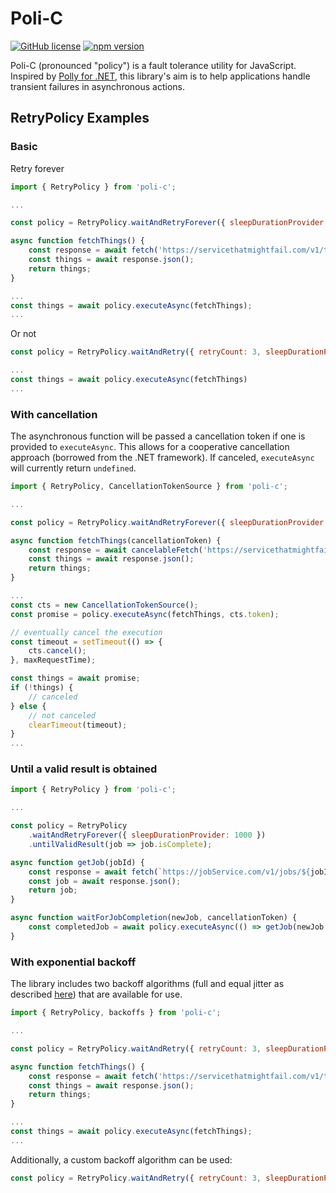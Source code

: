 # Poli-C

 [![GitHub license](https://img.shields.io/badge/license-MIT-blue.svg)](https://github.com/ianfisk/poli-c/blob/master/LICENSE) [![npm version](https://img.shields.io/npm/v/poli-c.svg)](https://www.npmjs.com/package/poli-c)

Poli-C (pronounced "policy") is a fault tolerance utility for JavaScript. Inspired by [Polly for .NET](https://github.com/App-vNext/Polly), this library's aim is to help applications handle transient failures in asynchronous actions.

## RetryPolicy Examples

### Basic

Retry forever

```js
import { RetryPolicy } from 'poli-c';

...

const policy = RetryPolicy.waitAndRetryForever({ sleepDurationProvider: 1000 });

async function fetchThings() {
	const response = await fetch('https://servicethatmightfail.com/v1/things');
	const things = await response.json();
	return things;
}

...
const things = await policy.executeAsync(fetchThings);
...
```

Or not

```js
const policy = RetryPolicy.waitAndRetry({ retryCount: 3, sleepDurationProvider: 1000 });

...
const things = await policy.executeAsync(fetchThings)
...
```

### With cancellation

The asynchronous function will be passed a cancellation token if one is provided to `executeAsync`. This allows for a cooperative cancellation approach (borrowed from the .NET framework). If canceled, `executeAsync` will currently return `undefined`.

```js
import { RetryPolicy, CancellationTokenSource } from 'poli-c';

...

const policy = RetryPolicy.waitAndRetryForever({ sleepDurationProvider: 1000 });

async function fetchThings(cancellationToken) {
	const response = await cancelableFetch('https://servicethatmightfail.com/v1/things', cancellationToken);
	const things = await response.json();
	return things;
}

...
const cts = new CancellationTokenSource();
const promise = policy.executeAsync(fetchThings, cts.token);

// eventually cancel the execution
const timeout = setTimeout(() => {
	cts.cancel();
}, maxRequestTime);

const things = await promise;
if (!things) {
	// canceled
} else {
	// not canceled
	clearTimeout(timeout);
}
...
```

### Until a valid result is obtained

```js
import { RetryPolicy } from 'poli-c';

...

const policy = RetryPolicy
	.waitAndRetryForever({ sleepDurationProvider: 1000 })
	.untilValidResult(job => job.isComplete);

async function getJob(jobId) {
	const response = await fetch(`https://jobService.com/v1/jobs/${jobId}`);
	const job = await response.json();
	return job;
}

async function waitForJobCompletion(newJob, cancellationToken) {
	const completedJob = await policy.executeAsync(() => getJob(newJob.id), cancellationToken);
}
```

### With exponential backoff

The library includes two backoff algorithms (full and equal jitter as described [here](https://aws.amazon.com/blogs/architecture/exponential-backoff-and-jitter/)) that are available for use. 

```js
import { RetryPolicy, backoffs } from 'poli-c';

...

const policy = RetryPolicy.waitAndRetry({ retryCount: 3, sleepDurationProvider: backoffs.fullJitter });

async function fetchThings() {
	const response = await fetch('https://servicethatmightfail.com/v1/things');
	const things = await response.json();
	return things;
}

...
const things = await policy.executeAsync(fetchThings);
...
```

Additionally, a custom backoff algorithm can be used:

```js
const policy = RetryPolicy.waitAndRetry({ retryCount: 3, sleepDurationProvider: ({ retryAttempt }) => 1000 * retryAttempt });
```

